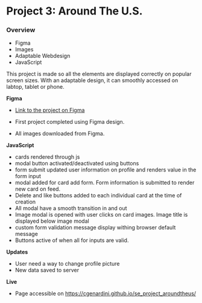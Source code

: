 # Project 3: Around The U.S.

### Overview

- Figma
- Images
- Adaptable Webdesign
- JavaScript

This project is made so all the elements are displayed correctly on popular screen sizes. With an adaptable design, it can smoothly accessed on labtop, tablet or phone.

**Figma**

- [Link to the project on Figma](https://www.figma.com/file/ii4xxsJ0ghevUOcssTlHZv/Sprint-3%3A-Around-the-US?node-id=0%3A1)

- First project completed using Figma design.

- All images downloaded from Figma.

**JavaScript**

- cards rendered through js
- modal button activated/deactivated using buttons
- form submit updated user information on profile and renders value in the form input
- modal added for card add form. Form information is submitted to render new card on feed.
- Delete and like buttons added to each individual card at the time of creation
- All modal have a smooth transition in and out
- Image modal is opened with user clicks on card images. Image title is displayed below image modal
- custom form validation message display withing browser default message
- Buttons active of when all for inputs are valid.

**Updates**

- User need a way to change profile picture
- New data saved to server

**Live**

- Page accessible on https://cgenardini.github.io/se_project_aroundtheus/
